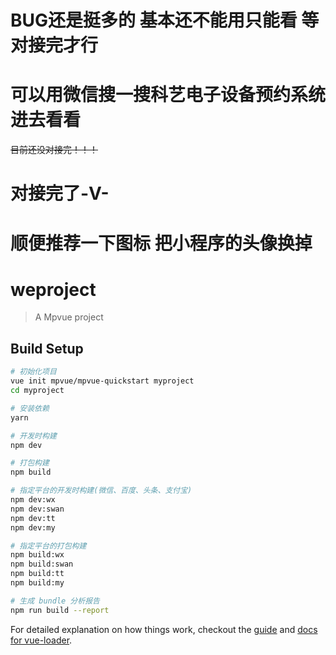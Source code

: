 # BUG还是挺多的 基本还不能用只能看 等对接完才行
# 可以用微信搜一搜科艺电子设备预约系统进去看看
~~目前还没对接完！！！~~
# 对接完了-V-
# 顺便推荐一下图标 把小程序的头像换掉
# weproject

> A Mpvue project

## Build Setup

``` bash
# 初始化项目
vue init mpvue/mpvue-quickstart myproject
cd myproject

# 安装依赖
yarn

# 开发时构建
npm dev

# 打包构建
npm build

# 指定平台的开发时构建(微信、百度、头条、支付宝)
npm dev:wx
npm dev:swan
npm dev:tt
npm dev:my

# 指定平台的打包构建
npm build:wx
npm build:swan
npm build:tt
npm build:my

# 生成 bundle 分析报告
npm run build --report
```

For detailed explanation on how things work, checkout the [guide](http://vuejs-templates.github.io/webpack/) and [docs for vue-loader](http://vuejs.github.io/vue-loader).
